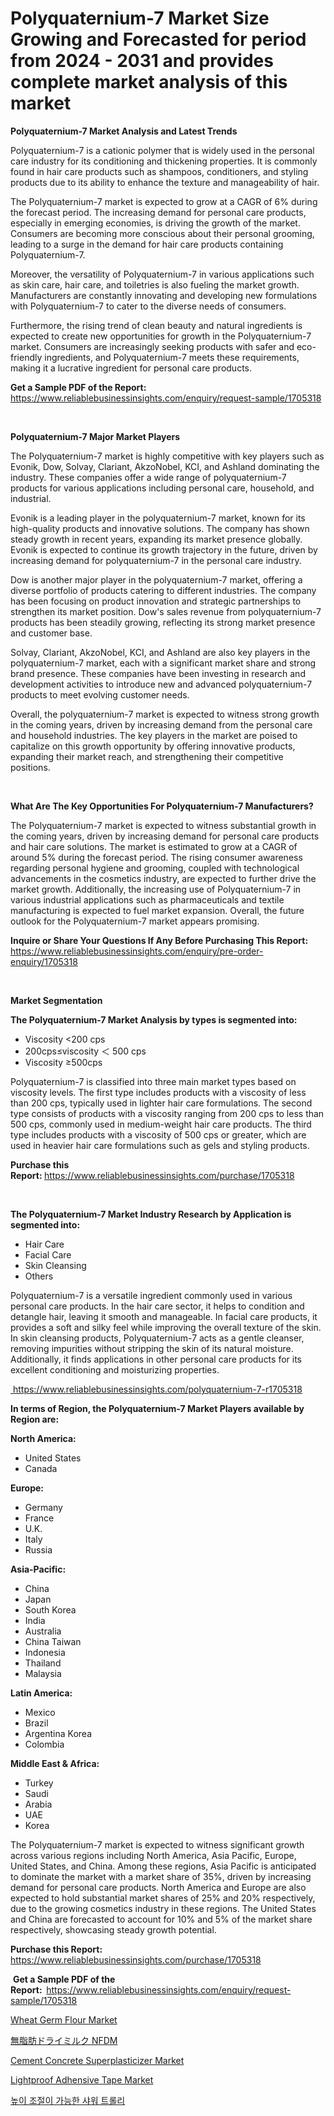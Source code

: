 <p><h1>Polyquaternium-7 Market Size Growing and Forecasted for period from 2024 - 2031 and provides complete market analysis of this market</h1></p><p><strong>Polyquaternium-7 Market Analysis and Latest Trends</strong></p>
<p><p>Polyquaternium-7 is a cationic polymer that is widely used in the personal care industry for its conditioning and thickening properties. It is commonly found in hair care products such as shampoos, conditioners, and styling products due to its ability to enhance the texture and manageability of hair.</p><p>The Polyquaternium-7 market is expected to grow at a CAGR of 6% during the forecast period. The increasing demand for personal care products, especially in emerging economies, is driving the growth of the market. Consumers are becoming more conscious about their personal grooming, leading to a surge in the demand for hair care products containing Polyquaternium-7.</p><p>Moreover, the versatility of Polyquaternium-7 in various applications such as skin care, hair care, and toiletries is also fueling the market growth. Manufacturers are constantly innovating and developing new formulations with Polyquaternium-7 to cater to the diverse needs of consumers.</p><p>Furthermore, the rising trend of clean beauty and natural ingredients is expected to create new opportunities for growth in the Polyquaternium-7 market. Consumers are increasingly seeking products with safer and eco-friendly ingredients, and Polyquaternium-7 meets these requirements, making it a lucrative ingredient for personal care products.</p></p>
<p><strong>Get a Sample PDF of the Report:&nbsp;</strong> <a href="https://www.reliablebusinessinsights.com/enquiry/request-sample/1705318">https://www.reliablebusinessinsights.com/enquiry/request-sample/1705318</a></p>
<p>&nbsp;</p>
<p><strong>Polyquaternium-7 Major Market Players</strong></p>
<p><p>The Polyquaternium-7 market is highly competitive with key players such as Evonik, Dow, Solvay, Clariant, AkzoNobel, KCI, and Ashland dominating the industry. These companies offer a wide range of polyquaternium-7 products for various applications including personal care, household, and industrial.</p><p>Evonik is a leading player in the polyquaternium-7 market, known for its high-quality products and innovative solutions. The company has shown steady growth in recent years, expanding its market presence globally. Evonik is expected to continue its growth trajectory in the future, driven by increasing demand for polyquaternium-7 in the personal care industry.</p><p>Dow is another major player in the polyquaternium-7 market, offering a diverse portfolio of products catering to different industries. The company has been focusing on product innovation and strategic partnerships to strengthen its market position. Dow's sales revenue from polyquaternium-7 products has been steadily growing, reflecting its strong market presence and customer base.</p><p>Solvay, Clariant, AkzoNobel, KCI, and Ashland are also key players in the polyquaternium-7 market, each with a significant market share and strong brand presence. These companies have been investing in research and development activities to introduce new and advanced polyquaternium-7 products to meet evolving customer needs.</p><p>Overall, the polyquaternium-7 market is expected to witness strong growth in the coming years, driven by increasing demand from the personal care and household industries. The key players in the market are poised to capitalize on this growth opportunity by offering innovative products, expanding their market reach, and strengthening their competitive positions.</p></p>
<p>&nbsp;</p>
<p><strong>What Are The Key Opportunities For Polyquaternium-7 Manufacturers?</strong></p>
<p><p>The Polyquaternium-7 market is expected to witness substantial growth in the coming years, driven by increasing demand for personal care products and hair care solutions. The market is estimated to grow at a CAGR of around 5% during the forecast period. The rising consumer awareness regarding personal hygiene and grooming, coupled with technological advancements in the cosmetics industry, are expected to further drive the market growth. Additionally, the increasing use of Polyquaternium-7 in various industrial applications such as pharmaceuticals and textile manufacturing is expected to fuel market expansion. Overall, the future outlook for the Polyquaternium-7 market appears promising.</p></p>
<p><strong>Inquire or Share Your Questions If Any Before Purchasing This Report:</strong> <a href="https://www.reliablebusinessinsights.com/enquiry/pre-order-enquiry/1705318">https://www.reliablebusinessinsights.com/enquiry/pre-order-enquiry/1705318</a></p>
<p>&nbsp;</p>
<p><strong>Market Segmentation</strong></p>
<p><strong>The Polyquaternium-7 Market Analysis by types is segmented into:</strong></p>
<p><ul><li>Viscosity <200 cps</li><li>200cps≤viscosity ＜ 500 cps</li><li>Viscosity ≥500cps</li></ul></p>
<p><p>Polyquaternium-7 is classified into three main market types based on viscosity levels. The first type includes products with a viscosity of less than 200 cps, typically used in lighter hair care formulations. The second type consists of products with a viscosity ranging from 200 cps to less than 500 cps, commonly used in medium-weight hair care products. The third type includes products with a viscosity of 500 cps or greater, which are used in heavier hair care formulations such as gels and styling products.</p></p>
<p><strong>Purchase this Report:&nbsp;</strong><a href="https://www.reliablebusinessinsights.com/purchase/1705318">https://www.reliablebusinessinsights.com/purchase/1705318</a></p>
<p>&nbsp;</p>
<p><strong>The Polyquaternium-7 Market Industry Research by Application is segmented into:</strong></p>
<p><ul><li>Hair Care</li><li>Facial Care</li><li>Skin Cleansing</li><li>Others</li></ul></p>
<p><p>Polyquaternium-7 is a versatile ingredient commonly used in various personal care products. In the hair care sector, it helps to condition and detangle hair, leaving it smooth and manageable. In facial care products, it provides a soft and silky feel while improving the overall texture of the skin. In skin cleansing products, Polyquaternium-7 acts as a gentle cleanser, removing impurities without stripping the skin of its natural moisture. Additionally, it finds applications in other personal care products for its excellent conditioning and moisturizing properties.</p></p>
<p><a href="https://www.reliablebusinessinsights.com/polyquaternium-7-r1705318">&nbsp;https://www.reliablebusinessinsights.com/polyquaternium-7-r1705318</a></p>
<p><strong>In terms of Region, the Polyquaternium-7 Market Players available by Region are:</strong></p>
<p>
    <p> <strong> North America: </strong>
        <ul>
            <li>United States</li>
            <li>Canada</li>
        </ul>
        </p> 
    <p> <strong> Europe: </strong>
        <ul>
            <li>Germany</li>
            <li>France</li>
            <li>U.K.</li>
            <li>Italy</li>
            <li>Russia</li>
        </ul>
        </p> 
    <p> <strong> Asia-Pacific: </strong>
        <ul>
            <li>China</li>
            <li>Japan</li>
            <li>South Korea</li>
            <li>India</li>
            <li>Australia</li>
            <li>China Taiwan</li>
            <li>Indonesia</li>
            <li>Thailand</li>
            <li>Malaysia</li>
        </ul>
        </p> 
    <p> <strong> Latin America: </strong>
        <ul>
            <li>Mexico</li>
            <li>Brazil</li>
            <li>Argentina Korea</li>
            <li>Colombia</li>
        </ul>
        </p> 
    <p> <strong> Middle East & Africa: </strong>
        <ul>
            <li>Turkey</li>
            <li>Saudi</li>
            <li>Arabia</li>
            <li>UAE</li>
            <li>Korea</li>
        </ul>
    </p>
    </p>
<p><p>The Polyquaternium-7 market is expected to witness significant growth across various regions including North America, Asia Pacific, Europe, United States, and China. Among these regions, Asia Pacific is anticipated to dominate the market with a market share of 35%, driven by increasing demand for personal care products. North America and Europe are also expected to hold substantial market shares of 25% and 20% respectively, due to the growing cosmetics industry in these regions. The United States and China are forecasted to account for 10% and 5% of the market share respectively, showcasing steady growth potential.</p></p>
<p><strong>Purchase this Report: </strong><a href="https://www.reliablebusinessinsights.com/purchase/1705318">https://www.reliablebusinessinsights.com/purchase/1705318</a></p>
<p>&nbsp;<strong>Get a Sample PDF of the Report:&nbsp;&nbsp;</strong><a href="https://www.reliablebusinessinsights.com/enquiry/request-sample/1705318">https://www.reliablebusinessinsights.com/enquiry/request-sample/1705318</a></p>
<p><strong></strong></p>
<p><p><a href="https://issuu.com/reportprime-2/docs/wheat-germ-flour-market-size-2030.pptx">Wheat Germ Flour Market</a></p><p><a href="https://github.com/zjkmgcs938405/Market-Research-Report-List-2/blob/main/2711434124957.md">無脂肪ドライミルク NFDM</a></p><p><a href="https://github.com/arionmp/Market-Research-Report-List-3/blob/main/cement-concrete-superplasticizer-market.md">Cement Concrete Superplasticizer Market</a></p><p><a href="https://github.com/SheilaBruen2023/Market-Research-Report-List-1/blob/main/lightproof-adhensive-tape-market.md">Lightproof Adhensive Tape Market</a></p><p><a href="https://github.com/Gregost89076vddcv/Market-Research-Report-List-1/blob/main/1620634109658.md">높이 조절이 가능한 샤워 트롤리</a></p></p>